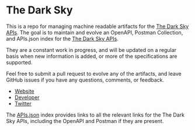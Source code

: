# The Dark SkyThis is a repo for managing machine readable artifacts for the [The Dark Sky APIs](https://darksky.net). The goal is to maintain and evolve an OpenAPI, Postman Collection, and APIs.json index for the [The Dark Sky APIs](https://darksky.net).They are a constant work in progress, and will be updated on a regular basis when new information is added, or more of the specifications are supported.Feel free to submit a pull request to evolve any of the artifacts, and leave GitHub issues if you have any questions, comments, or feedback.- [Website](https://darksky.net)- [Developer](https://darksky.net)- [Twitter](https://twitter.com/DarkSkyApp)The [APIs.json](https://github.com/api-evangelist/the-dark-sky/blob/master/apis.json) index provides links to all the relevant links for the The Dark Sky APIs, including the OpenAPI and Postman if they are present.